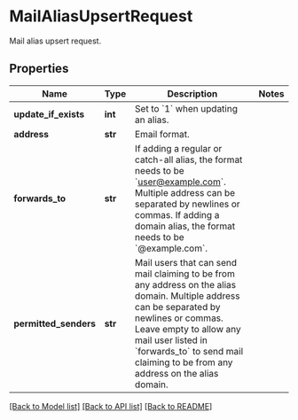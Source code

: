 # MailAliasUpsertRequest

Mail alias upsert request.
## Properties
Name | Type | Description | Notes
------------ | ------------- | ------------- | -------------
**update_if_exists** | **int** | Set to &#x60;1&#x60; when updating an alias. | 
**address** | **str** | Email format. | 
**forwards_to** | **str** | If adding a regular or catch-all alias, the format needs to be &#x60;user@example.com&#x60;. Multiple address can be separated by newlines or commas.  If adding a domain alias, the format needs to be &#x60;@example.com&#x60;.  | 
**permitted_senders** | **str** | Mail users that can send mail claiming to be from any address on the alias domain. Multiple address can be separated by newlines or commas.  Leave empty to allow any mail user listed in &#x60;forwards_to&#x60; to send mail claiming to be from any address on the alias domain.  | 

[[Back to Model list]](../README.md#documentation-for-models) [[Back to API list]](../README.md#documentation-for-api-endpoints) [[Back to README]](../README.md)


